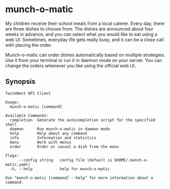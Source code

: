 # munch-o-matic

My children receive their school meals from a local caterer. Every day, there are three dishes to choose from. The dishes are announced about four weeks in advance, and you can select what you would like to eat using a web UI. Sometimes, everyday life gets really busy, and it can be a close call with placing the order.

Munch-o-matic can order dishes automatically based on multiple strategies. Use it from your terminal or run it in daemon mode on your server. You can change the orders whenever you like using the official web UI.

## Synopsis

```
TasteNext API Client

Usage:
  munch-o-matic [command]

Available Commands:
  completion  Generate the autocompletion script for the specified shell
  daemon      Run munch-o-matic in daemon mode
  help        Help about any command
  info        Information and statistics
  menu        Work with menus
  order       Order or cancel a dish from the menu

Flags:
      --config string   config file (default is $HOME/.munch-o-matic.yaml)
  -h, --help            help for munch-o-matic

Use "munch-o-matic [command] --help" for more information about a command.
```

